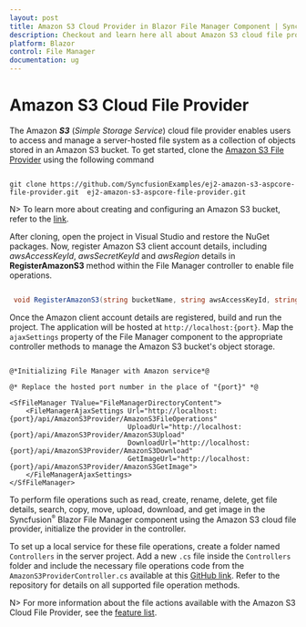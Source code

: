```yaml
---
layout: post
title: Amazon S3 Cloud Provider in Blazor File Manager Component | Syncfusion
description: Checkout and learn here all about Amazon S3 cloud file provider in Syncfusion Blazor File Manager component and more.
platform: Blazor
control: File Manager
documentation: ug
---
```


# Amazon S3 Cloud File Provider

The Amazon ***S3*** (*Simple Storage Service*) cloud file provider enables users to access and manage a server-hosted file system as a collection of objects stored in an Amazon S3 bucket. To get started, clone the [Amazon S3 File Provider](https://github.com/SyncfusionExamples/ej2-amazon-s3-aspcore-file-provider) using the following command

```

git clone https://github.com/SyncfusionExamples/ej2-amazon-s3-aspcore-file-provider.git  ej2-amazon-s3-aspcore-file-provider.git

```

N> To learn more about creating and configuring an Amazon S3 bucket, refer to the [link](https://docs.aws.amazon.com/AmazonS3/latest/userguide/creating-buckets-s3.html).

After cloning, open the project in Visual Studio and restore the NuGet packages. Now, register Amazon S3 client account details, including *awsAccessKeyId*, *awsSecretKeyId* and *awsRegion* details in **RegisterAmazonS3** method within the File Manager controller to enable file operations.

```csharp

 void RegisterAmazonS3(string bucketName, string awsAccessKeyId, string awsSecretAccessKey, string bucketRegion)

```

Once the Amazon client account details are registered, build and run the project. The application will be hosted at `http://localhost:{port}`. Map the `ajaxSettings` property of the File Manager component to the appropriate controller methods to manage the Amazon S3 bucket's object storage.

```cshtml

@*Initializing File Manager with Amazon service*@

@* Replace the hosted port number in the place of "{port}" *@

<SfFileManager TValue="FileManagerDirectoryContent">
    <FileManagerAjaxSettings Url="http://localhost:{port}/api/AmazonS3Provider/AmazonS3FileOperations"
                             UploadUrl="http://localhost:{port}/api/AmazonS3Provider/AmazonS3Upload"
                             DownloadUrl="http://localhost:{port}/api/AmazonS3Provider/AmazonS3Download"
                             GetImageUrl="http://localhost:{port}/api/AmazonS3Provider/AmazonS3GetImage">
    </FileManagerAjaxSettings>
</SfFileManager>

```

To perform file operations such as read, create, rename, delete, get file details, search, copy, move, upload, download, and get image in the Syncfusion<sup style="font-size:70%">&reg;</sup> Blazor File Manager component using the Amazon S3 cloud file provider, initialize the provider in the controller.

To set up a local service for these file operations, create a folder named `Controllers` in the server project. Add a new `.cs` file inside the `Controllers` folder and include the necessary file operations code from the `AmazonS3ProviderController.cs` available at this [GitHub link](https://github.com/SyncfusionExamples/amazon-s3-aspcore-file-provider/blob/master/Controllers/AmazonS3ProviderController.cs). Refer to the repository for details on all supported file operation methods.

N> For more information about the file actions available with the Amazon S3 Cloud File Provider, see the [feature list](https://github.com/SyncfusionExamples/ej2-amazon-s3-aspcore-file-provider.git#key-features).